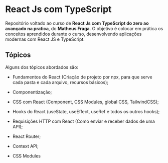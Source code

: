 
# React Js com TypeScript


Repositório voltado ao curso de **React Js com TypeScript do zero ao avançado na pratica**, do **Matheus Fraga**. O objetivo é colocar em prática os conceitos aprendidos durante o curso, desenvolvendo aplicações modernas com React JS e TypeScript.


## Tópicos

Alguns dos tópicos abordados são:


- Fundamentos do React (Criação de projeto por npx, para que serve cada pasta e cada arquivo, recursos básicos);

- Componentização;

- CSS com React (Component, CSS Modules, global CSS, TailwindCSS);

- Hooks do React (useState, useEffect, useRef e todos os outros hooks);

- Requisições HTTP com React (Como enviar e receber dados de uma API);

- React Router;

- Context API;

- CSS Modules
